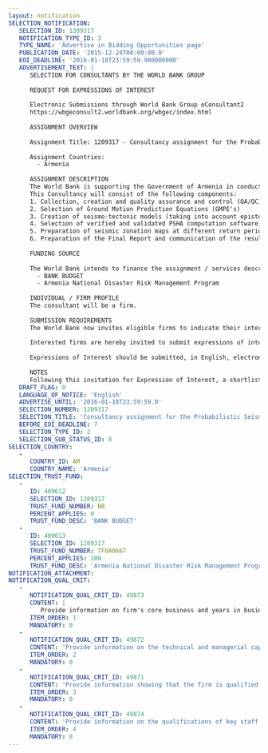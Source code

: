 ```yaml
---
layout: notification
SELECTION_NOTIFICATION: 
   SELECTION_ID: 1209317
   NOTIFICATION_TYPE_ID: 3
   TYPE_NAME: 'Advertise in Bidding Opportunities page'
   PUBLICATION_DATE: '2015-12-24T00:00:00.0'
   EOI_DEADLINE: '2016-01-18T23:59:59.900000000'
   ADVERTISEMENT_TEXT: |
      SELECTION FOR CONSULTANTS BY THE WORLD BANK GROUP
      
      REQUEST FOR EXPRESSIONS OF INTEREST
      
      Electronic Submissions through World Bank Group eConsultant2
      https://wbgeconsult2.worldbank.org/wbgec/index.html
      
      ASSIGNMENT OVERVIEW
      
      Assignment Title: 1209317 - Consultancy assignment for the Probabilistic Seismic Hazard Assessment for the Republic of Armenia
      
      Assignment Countries:
        - Armenia
      
      ASSIGNMENT DESCRIPTION
      The World Bank is supporting the Government of Armenia in conducting a nationwide Probabilistic Seismic Hazard Assessment (PSHA) as part of the Armenia National Disaster Risk Management Program, in order to better understand the seismic hazard in the country and update the existing hazard information. The Consulting Firms responsibilities under this assignment involve working with recognized Armenian experts, in particular the NSSP, for the collaborative development of hazard risk information; providing technical expertise, appropriate technical methodologies and tools to develop seismic hazard risk information; conducing the PSHA; and preparation of final results and deliverables and their appropriate transfer. The Consulting Firm will also be responsible for progress reporting to the World Bank. 
      This Consultancy will consist of the following components:
      1. Collection, creation and quality assurance and control (QA/QC) of input datasets
      2. Selection of Ground Motion Prediction Equations (GMPE's)
      3. Creation of seismo-tectonic models (taking into account epistemic uncertainty)
      4. Selection of verified and validated PSHA computation software, execution of PSHA and post processing
      5. Preparation of seismic zonation maps at different return periods, map annexes, and explanatory note 
      6. Preparation of the Final Report and communication of the results and final deliverables developed throughout the Consultancy
      
      FUNDING SOURCE
      
      The World Bank intends to finance the assignment / services described below under the following trust fund(s):
        - BANK BUDGET
        - Armenia National Disaster Risk Management Program
      
      INDIVIDUAL / FIRM PROFILE
      The consultant will be a firm. 
      
      SUBMISSION REQUIREMENTS
      The World Bank now invites eligible firms to indicate their interest in providing the services.  Interested firms must provide information indicating that they are qualified to perform the services (brochures, description of similar assignments, experience in similar conditions, availability of appropriate skills among staff, etc. for firms; CV and cover letter for individuals).  Please note that the total size of all attachments should be less than 5MB.  Consultants may associate to enhance their qualifications.
      
      Interested firms are hereby invited to submit expressions of interest.
      
      Expressions of Interest should be submitted, in English, electronically through World Bank Group eTendering (https://wbgeconsult2.worldbank.org/wbgec/index.html)
      
      NOTES
      Following this invitation for Expression of Interest, a shortlist of qualified firms will be formally invited to submit proposals.  Shortlisting and selection will be subject to the availability of funding.
   DRAFT_FLAG: 0
   LANGUAGE_OF_NOTICE: 'English'
   ADVERTISE_UNTIL: '2016-01-18T23:59:59.0'
   SELECTION_NUMBER: 1209317
   SELECTION_TITLE: 'Consultancy assignment for the Probabilistic Seismic Hazard Assessment for the Republic of Armenia'
   BEFORE_EOI_DEADLINE: 7
   SELECTION_TYPE_ID: 2
   SELECTION_SUB_STATUS_ID: 8
SELECTION_COUNTRY: 
   - 
      COUNTRY_ID: AM
      COUNTRY_NAME: 'Armenia'
SELECTION_TRUST_FUND: 
   - 
      ID: 409612
      SELECTION_ID: 1209317
      TRUST_FUND_NUMBER: BB
      PERCENT_APPLIES: 0
      TRUST_FUND_DESC: 'BANK BUDGET'
   - 
      ID: 409613
      SELECTION_ID: 1209317
      TRUST_FUND_NUMBER: TF0A0667
      PERCENT_APPLIES: 100
      TRUST_FUND_DESC: 'Armenia National Disaster Risk Management Program'
NOTIFICATION_ATTACHMENT: 
NOTIFICATION_QUAL_CRIT: 
   - 
      NOTIFICATION_QUAL_CRIT_ID: 49873
      CONTENT: |
         Provide information on firm's core business and years in business.
      ITEM_ORDER: 1
      MANDATORY: 0
   - 
      NOTIFICATION_QUAL_CRIT_ID: 49872
      CONTENT: 'Provide information on the technical and managerial capabilities of the firm.'
      ITEM_ORDER: 2
      MANDATORY: 0
   - 
      NOTIFICATION_QUAL_CRIT_ID: 49871
      CONTENT: 'Provide information showing that the firm is qualified in the field of the assignment.'
      ITEM_ORDER: 3
      MANDATORY: 0
   - 
      NOTIFICATION_QUAL_CRIT_ID: 49874
      CONTENT: 'Provide information on the qualifications of key staff.'
      ITEM_ORDER: 4
      MANDATORY: 0
---
```

